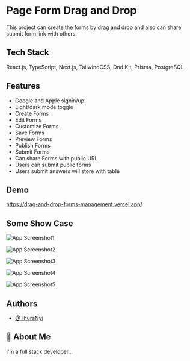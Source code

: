 
# Page Form Drag and Drop

This project can create the forms by drag and drop and also can share submit form link with others.



## Tech Stack

 React.js, TypeScript, Next.js, TailwindCSS, Dnd Kit, Prisma, PostgreSQL



## Features

- Google and Apple signin/up
- Light/dark mode toggle
- Create Forms
- Edit Forms 
- Customize Forms
- Save Forms
- Preview Forms
- Publish Forms
- Submit Forms
- Can share Forms with public URL
- Users can submit public forms 
- Users submit answers will store with table


## Demo

https://drag-and-drop-forms-management.vercel.app/


## Some Show Case

![App Screenshot1](https://res.cloudinary.com/dbqyaigcg/image/upload/v1703700096/Screenshot_2023-12-28_at_00.25.08_bhjgrf.png)

![App Screenshot2](https://res.cloudinary.com/dbqyaigcg/image/upload/v1703700044/Screenshot_2023-12-28_at_00.27.04_mdz5yf.png)

![App Screenshot3](https://res.cloudinary.com/dbqyaigcg/image/upload/v1703700044/Screenshot_2023-12-28_at_00.27.11_d3q0vx.png)

![App Screenshot4](https://res.cloudinary.com/dbqyaigcg/image/upload/v1703700044/Screenshot_2023-12-28_at_00.27.26_xzu8sx.png)

![App Screenshot5](https://res.cloudinary.com/dbqyaigcg/image/upload/v1703700044/Screenshot_2023-12-28_at_00.28.13_yedbjh.png)


## Authors

- [@ThuraNyi](https://www.linkedin.com/in/thura-nyi-453858241/)


## 🚀 About Me
I'm a full stack developer...

